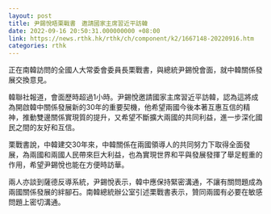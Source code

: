 ```yaml
---
layout: post
title: 尹錫悅晤栗戰書　邀請國家主席習近平訪韓
date: 2022-09-16 20:50:31.000000000 +08:00
link: https://news.rthk.hk/rthk/ch/component/k2/1667148-20220916.htm
categories: rthk
---
```


正在南韓訪問的全國人大常委會委員長栗戰書，與總統尹錫悅會面，就中韓關係發展交換意見。

韓聯社報道，會面歷時超過1小時。尹錫悅邀請國家主席習近平訪韓，認為這將成為開啟韓中關係發展新的30年的重要契機，他希望兩國今後本著互惠互信的精神，推動雙邊關係實現質的提升，又希望不斷擴大兩國的共同利益，進一步深化國民之間的友好和互信。

栗戰書說，中韓建交30年來，中韓關係在兩國領導人的共同努力下取得全面發展，為兩國和兩國人民帶來巨大利益，也為實現世界和平與發展發揮了舉足輕重的作用，希望尹錫悅也能在方便時訪華。

兩人亦談到薩德反導系統，尹錫悅表示，韓中應保持緊密溝通，不讓有關問題成為兩國關係發展的絆腳石。南韓總統辦公室引述栗戰書表示，贊同兩國有必要在敏感問題上密切溝通。
